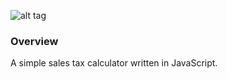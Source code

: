![alt tag](http://lancegd.com/stax/images/top-logo.png)

### Overview

A simple sales tax calculator written in JavaScript. 
